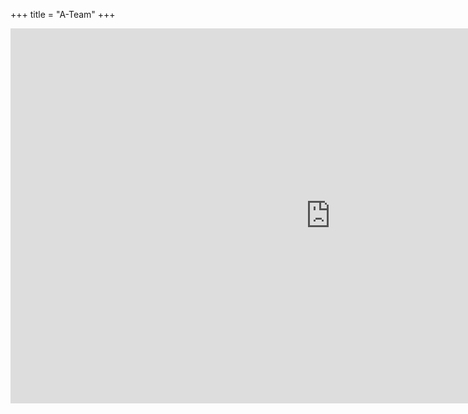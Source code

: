 +++
title = "A-Team"
+++
<div class="calendar">
<iframe src="https://calendar.google.com/calendar/embed?showTabs=0&amp;showCalendars=0&amp;showTz=0&amp;height=600&amp;wkst=2&amp;bgcolor=%23FFFFFF&amp;src=e66iol2ti734c12bomk1s6sgs4%40group.calendar.google.com&amp;color=%23711616&amp;ctz=Europe%2FBerlin" style="border-width:0" width="1024" height="600" frameborder="0" scrolling="no"></iframe>
</div>
